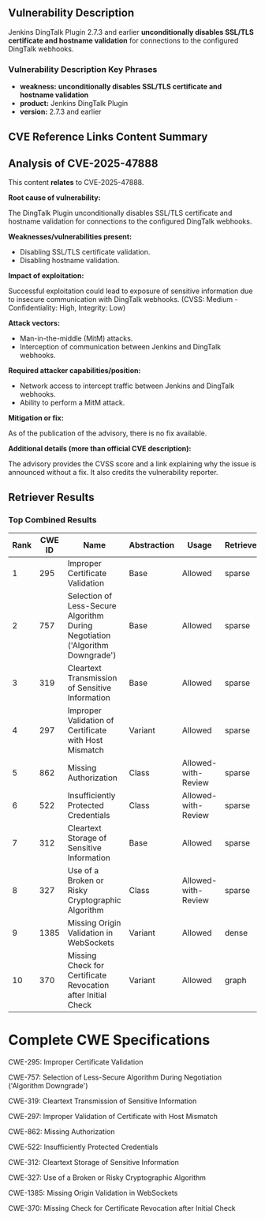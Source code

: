 ## Vulnerability Description
Jenkins DingTalk Plugin 2.7.3 and earlier **unconditionally disables SSL/TLS certificate and hostname validation** for connections to the configured DingTalk webhooks.

### Vulnerability Description Key Phrases
- **weakness:** **unconditionally disables SSL/TLS certificate and hostname validation**
- **product:** Jenkins DingTalk Plugin
- **version:** 2.7.3 and earlier

## CVE Reference Links Content Summary
## Analysis of CVE-2025-47888

This content **relates** to CVE-2025-47888.

**Root cause of vulnerability:**

The DingTalk Plugin unconditionally disables SSL/TLS certificate and hostname validation for connections to the configured DingTalk webhooks.

**Weaknesses/vulnerabilities present:**

*   Disabling SSL/TLS certificate validation.
*   Disabling hostname validation.

**Impact of exploitation:**

Successful exploitation could lead to exposure of sensitive information due to insecure communication with DingTalk webhooks. (CVSS: Medium - Confidentiality: High, Integrity: Low)

**Attack vectors:**

*   Man-in-the-middle (MitM) attacks.
*   Interception of communication between Jenkins and DingTalk webhooks.

**Required attacker capabilities/position:**

*   Network access to intercept traffic between Jenkins and DingTalk webhooks.
*   Ability to perform a MitM attack.

**Mitigation or fix:**

As of the publication of the advisory, there is no fix available.

**Additional details (more than official CVE description):**

The advisory provides the CVSS score and a link explaining why the issue is announced without a fix. It also credits the vulnerability reporter.

## Retriever Results

### Top Combined Results

| Rank | CWE ID | Name | Abstraction | Usage  | Retrievers | Individual Scores |
|------|--------|------|-------------|-------|------------|-------------------|
| 1 | 295 | Improper Certificate Validation | Base | Allowed | sparse | 0.164 |
| 2 | 757 | Selection of Less-Secure Algorithm During Negotiation ('Algorithm Downgrade') | Base | Allowed | sparse | 0.134 |
| 3 | 319 | Cleartext Transmission of Sensitive Information | Base | Allowed | sparse | 0.133 |
| 4 | 297 | Improper Validation of Certificate with Host Mismatch | Variant | Allowed | sparse | 0.128 |
| 5 | 862 | Missing Authorization | Class | Allowed-with-Review | sparse | 0.119 |
| 6 | 522 | Insufficiently Protected Credentials | Class | Allowed-with-Review | sparse | 0.117 |
| 7 | 312 | Cleartext Storage of Sensitive Information | Base | Allowed | sparse | 0.115 |
| 8 | 327 | Use of a Broken or Risky Cryptographic Algorithm | Class | Allowed-with-Review | sparse | 0.115 |
| 9 | 1385 | Missing Origin Validation in WebSockets | Variant | Allowed | dense | 0.459 |
| 10 | 370 | Missing Check for Certificate Revocation after Initial Check | Variant | Allowed | graph | 0.002 |



# Complete CWE Specifications

CWE-295: Improper Certificate Validation

CWE-757: Selection of Less-Secure Algorithm During Negotiation ('Algorithm Downgrade')

CWE-319: Cleartext Transmission of Sensitive Information

CWE-297: Improper Validation of Certificate with Host Mismatch

CWE-862: Missing Authorization

CWE-522: Insufficiently Protected Credentials

CWE-312: Cleartext Storage of Sensitive Information

CWE-327: Use of a Broken or Risky Cryptographic Algorithm

CWE-1385: Missing Origin Validation in WebSockets

CWE-370: Missing Check for Certificate Revocation after Initial Check
